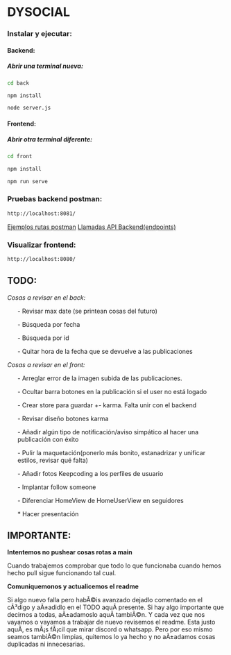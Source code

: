 # DYSOCIAL

### Instalar y ejecutar:

#### Backend:

##### Abrir una terminal nueva:

```sh
cd back 
```

```sh
npm install 
```

```sh
node server.js 
```

#### Frontend:

##### Abrir otra terminal diferente:

```sh
cd front 
```

```sh
npm install 
```

```sh
npm run serve
```


### Pruebas backend postman:

```sh
http://localhost:8081/
```

<a href="https://docs.google.com/document/d/1vT3eI5Cbwn1zyM2TznEe-jfwEJJ3bgjMPoFU2kIMnN4/edit">Ejemplos rutas postman</a>
<a href="https://docs.google.com/document/d/1OzqtBYGFz8ALJM_BGIF4vy6KqOz1J0IEuKDXJvd_wcI/edit">Llamadas API Backend(endpoints)</a>

### Visualizar frontend:

```sh
http://localhost:8080/
```


## TODO:

<i>Cosas a revisar en el back: </i>
<p>
<ul>- Revisar max date (se printean cosas del futuro)</ul>
<ul>- Búsqueda por fecha</ul>
<ul>- Búsqueda por id</ul>

<ul>- Quitar hora de la fecha que se devuelve a las publicaciones </ul>
</p>
<i>Cosas a revisar en el front: </i>
<p>
<ul>- Arreglar error de la imagen subida de las publicaciones. </ul>
<ul>- Ocultar barra botones en la publicación si el user no está logado</ul>
<ul>- Crear store para guardar +- karma. Falta unir con el backend</ul>
<ul>- Revisar diseño botones karma</ul>
<ul>- Añadir algún tipo de notificación/aviso simpático al hacer una publicación con éxito</ul>
<ul>- Pulir la maquetación(ponerlo más bonito, estanadrizar y unificar estilos, revisar qué falta)</ul>
<ul>- Añadir fotos Keepcoding a los perfiles de usuario</ul>
<ul>- Implantar follow someone</ul>
<ul>- Diferenciar HomeView de HomeUserView en seguidores</ul>
</ul>
<ul>* Hacer presentación</ul>
</p>

## IMPORTANTE:

<b>Intentemos no pushear cosas rotas a main</b>
<p>
Cuando trabajemos comprobar que todo lo que funcionaba cuando hemos hecho pull sigue funcionando tal cual.
</p>

<b>Comuniquemonos y actualicemos el readme</b>
<p>
Si algo nuevo falla pero habÃ©is avanzado dejadlo comentado en el cÃ³digo y aÃ±adidlo en el TODO aquÃ­ presente. Si hay algo importante que decirnos a todas, aÃ±adamoslo aquÃ­ tambiÃ©n. Y cada vez que nos vayamos o vayamos a trabajar de nuevo revisemos el readme. Esta justo aquÃ­, es mÃ¡s fÃ¡cil que mirar discord o whatsapp. Pero por eso mismo seamos tambiÃ©n limpias, quitemos lo ya hecho y no aÃ±adamos cosas duplicadas ni innecesarias.
</p>

